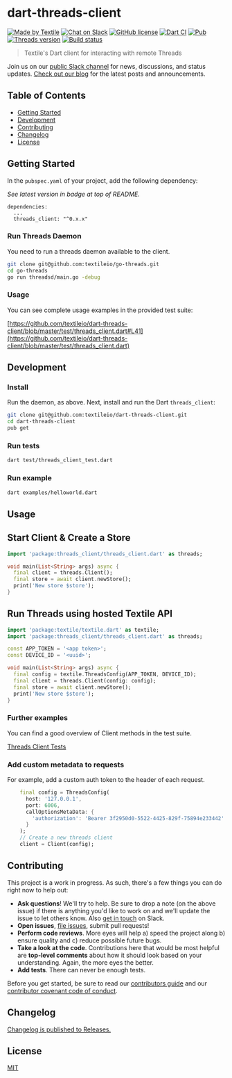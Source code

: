 # dart-threads-client

[![Made by Textile](https://img.shields.io/badge/made%20by-Textile-informational.svg?style=popout-square)](https://textile.io)
[![Chat on Slack](https://img.shields.io/badge/slack-slack.textile.io-informational.svg?style=popout-square)](https://slack.textile.io)
[![GitHub license](https://img.shields.io/github/license/textileio/dart-threads-client.svg?style=popout-square)](./LICENSE)
[![Dart CI](https://github.com/textileio/dart-threads-client/workflows/Dart%20CI/badge.svg?style=popout-square&branch=master)](https://github.com/textileio/dart-threads-client/actions?query=workflow%3A%22Dart+CI%22)
[![Pub](https://img.shields.io/pub/v/threads_client.svg?style=popout-square)](https://pub.dartlang.org/packages/threads_client)
[![Threads version](https://img.shields.io/badge/dynamic/yaml?style=popout-square&color=3527ff&label=go-threads&prefix=v&query=packages.threads_client_grpc.version&url=https%3A%2F%2Fraw.githubusercontent.com%2Ftextileio%2Fdart-threads-client%2Fmaster%2Fpubspec.lock)](https://github.com/textileio/go-threads)
[![Build status](https://img.shields.io/github/workflow/status/textileio/dart-threads-client/test/master.svg?style=popout-square)](https://github.com/textileio/dart-threads-client/actions?query=branch%3Amaster)

> Textile's Dart client for interacting with remote Threads

Join us on our [public Slack channel](https://slack.textile.io/) for news, discussions, and status updates. [Check out our blog](https://medium.com/textileio) for the latest posts and announcements.

## Table of Contents

-   [Getting Started](#getting_started)
-   [Development](#development)
-   [Contributing](#contributing)
-   [Changelog](#changelog)
-   [License](#license)

## Getting Started

In the `pubspec.yaml` of your project, add the following dependency:

_See latest version in badge at top of README._

```
dependencies:
  ...
  threads_client: "^0.x.x"
```

### Run Threads Daemon

You need to run a threads daemon available to the client.

```sh
git clone git@github.com:textileio/go-threads.git
cd go-threads
go run threadsd/main.go -debug
```

### Usage

You can see complete usage examples in the provided test suite:

[https://github.com/textileio/dart-threads-client/blob/master/test/threads_client.dart#L41](https://github.com/textileio/dart-threads-client/blob/master/test/threads_client.dart)

## Development

### Install

Run the daemon, as above. Next, install and run the Dart `threads_client`:

```sh
git clone git@github.com:textileio/dart-threads-client.git
cd dart-threads-client
pub get
```

### Run tests

```sh
dart test/threads_client_test.dart
```

### Run example

```sh
dart examples/helloworld.dart
```

## Usage

## Start Client & Create a Store

```dart
import 'package:threads_client/threads_client.dart' as threads;

void main(List<String> args) async {
  final client = threads.Client();
  final store = await client.newStore();
  print('New store $store');
}
```

## Run Threads using hosted Textile API

```dart
import 'package:textile/textile.dart' as textile;
import 'package:threads_client/threads_client.dart' as threads;

const APP_TOKEN = '<app token>';
const DEVICE_ID = '<uuid>';

void main(List<String> args) async {
  final config = textile.ThreadsConfig(APP_TOKEN, DEVICE_ID);
  final client = threads.Client(config: config);
  final store = await client.newStore();
  print('New store $store');
}
```

### Further examples

You can find a good overview of Client methods in the test suite.

[Threads Client Tests](https://github.com/textileio/dart-threads-client/blob/master/test/threads_client_test.dart#L53)

### Add custom metadata to requests

For example, add a custom auth token to the header of each request.

```dart
    final config = ThreadsConfig(
      host: '127.0.0.1',
      port: 6006,
      callOptionsMetaData: {
        'authorization': 'Bearer 3f2950d0-5522-4425-829f-75894e233442'
      }
    );
    // Create a new threads client
    client = Client(config);
```

## Contributing

This project is a work in progress. As such, there's a few things you can do right now to help out:

-   **Ask questions**! We'll try to help. Be sure to drop a note (on the above issue) if there is anything you'd like to work on and we'll update the issue to let others know. Also [get in touch](https://slack.textile.io) on Slack.
-   **Open issues**, [file issues](https://github.com/textileio/dart-threads-client/issues), submit pull requests!
-   **Perform code reviews**. More eyes will help a) speed the project along b) ensure quality and c) reduce possible future bugs.
-   **Take a look at the code**. Contributions here that would be most helpful are **top-level comments** about how it should look based on your understanding. Again, the more eyes the better.
-   **Add tests**. There can never be enough tests.

Before you get started, be sure to read our [contributors guide](./CONTRIBUTING.md) and our [contributor covenant code of conduct](./CODE_OF_CONDUCT.md).

## Changelog

[Changelog is published to Releases.](https://github.com/textileio/js-threads-client/releases)

## License

[MIT](LICENSE)
